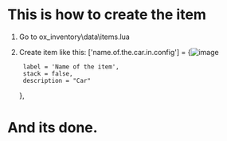 # This is how to create the item

1. Go to ox_inventory\data\items.lua
2. Create item like this: ['name.of.the.car.in.config'] = {![image](https://github.com/user-attachments/assets/0a1c72f6-cac3-4913-9f88-5d376da8f8a9)

        label = 'Name of the item',
        stack = false,
        description = "Car"

	}, 

# And its done.
